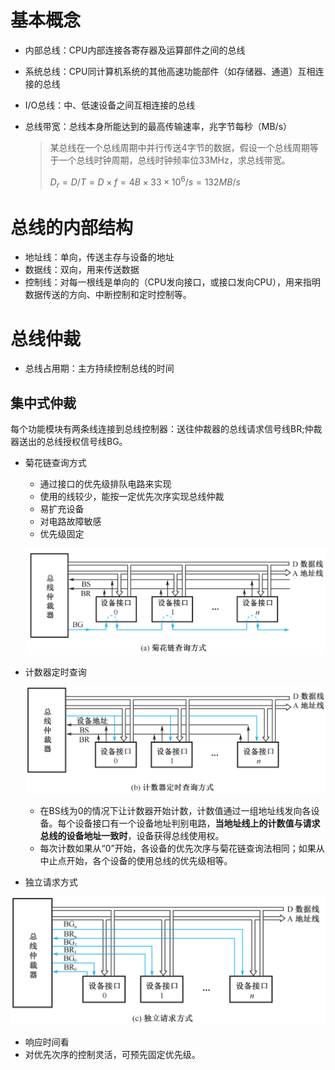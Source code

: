 # 基本概念

-   内部总线：CPU内部连接各寄存器及运算部件之间的总线

-   系统总线：CPU同计算机系统的其他高速功能部件（如存储器、通道）互相连接的总线

-   I/O总线：中、低速设备之间互相连接的总线

-   总线带宽：总线本身所能达到的最高传输速率，兆字节每秒（MB/s）

    >   某总线在一个总线周期中并行传送4字节的数据，假设一个总线周期等于一个总线时钟周期，总线时钟频率位33MHz，求总线带宽。
    >
    >   $D_r = D/T=D \times f = 4B \times 33 \times 10^6 /s = 132MB/s$  

# 总线的内部结构

-   地址线：单向，传送主存与设备的地址
-   数据线：双向，用来传送数据
-   控制线：对每一根线是单向的（CPU发向接口，或接口发向CPU），用来指明数据传送的方向、中断控制和定时控制等。

# 总线仲裁

-   总线占用期：主方持续控制总线的时间

## 集中式仲裁

每个功能模块有两条线连接到总线控制器：送往仲裁器的总线请求信号线BR;仲裁器送出的总线授权信号线BG。

-   菊花链查询方式

    -   通过接口的优先级排队电路来实现
    -   使用的线较少，能按一定优先次序实现总线仲裁
    -   易扩充设备
    -   对电路故障敏感
    -   优先级固定

    ![image-20240622132351259](./06%20%E6%80%BB%E7%BA%BF.assets/image-20240622132351259.png)

-   计数器定时查询

    ![image-20240622132411202](./06%20%E6%80%BB%E7%BA%BF.assets/image-20240622132411202.png)

    -   在BS线为0的情况下让计数器开始计数，计数值通过一组地址线发向各设备。每个设备接口有一个设备地址判别电路，**当地址线上的计数值与请求总线的设备地址一致时**，设备获得总线使用权。
    -   每次计数如果从“0”开始，各设备的优先次序与菊花链查询法相同；如果从中止点开始，各个设备的使用总线的优先级相等。

-   独立请求方式

    

![image-20240622133034146](./06%20%E6%80%BB%E7%BA%BF.assets/image-20240622133034146.png)

-   响应时间看
-   对优先次序的控制灵活，可预先固定优先级。